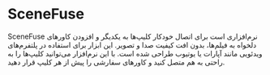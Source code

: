 # SceneFuse
SceneFuse نرم‌افزاری است برای اتصال خودکار کلیپ‌ها به یکدیگر و افزودن کاورهای دلخواه به فیلم‌ها، بدون افت کیفیت صدا و تصویر. این ابزار برای استفاده در پلتفرم‌های ویدئویی مانند آپارات یا یوتیوب طراحی شده است. با این نرم‌افزار می‌توانید کلیپ‌ها را به راحتی به هم متصل کنید و کاورهای سفارشی را پیش از هر کلیپ قرار دهید.
